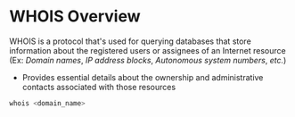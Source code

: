 # WHOIS Overview

WHOIS is a protocol that's used for querying databases that store information about the registered users or assignees of an Internet resource (Ex: *Domain names*, *IP address blocks*, *Autonomous system numbers*, *etc.*)

* Provides essential details about the ownership and administrative contacts associated with those resources

```Bash
whois <domain_name>
```
